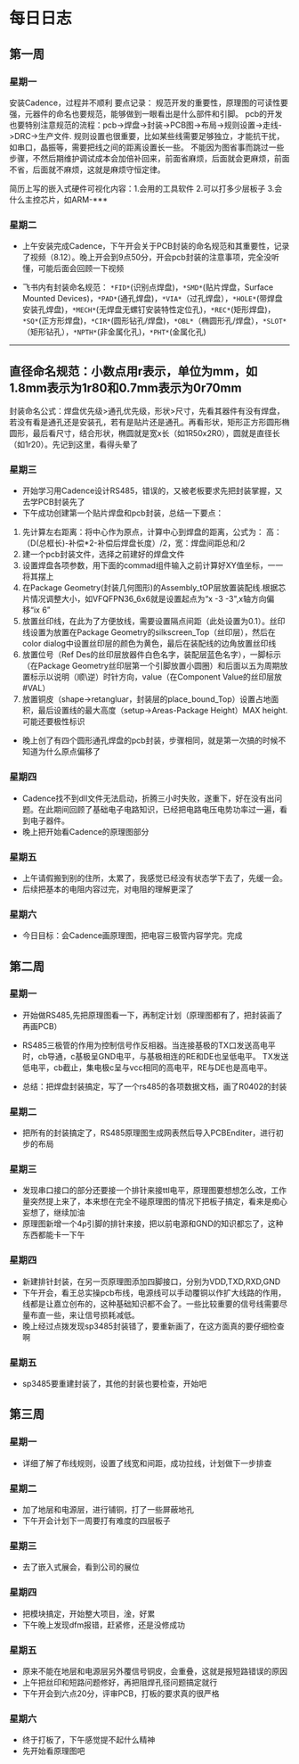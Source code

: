 # 每日日志
## 第一周
### 星期一
安装Cadence，过程并不顺利
 要点记录：
规范开发的重要性，原理图的可读性要强，元器件的命名也要规范，能够做到一眼看出是什么部件和引脚。
pcb的开发也要特别注意规范的流程：pcb->焊盘->封装->PCB图->布局->规则设置->走线->DRC->生产文件.
规则设置也很重要，比如某些线需要足够独立，才能抗干扰，如串口，晶振等，需要把线之间的距离设置长一些。
不能因为图省事而跳过一些步骤，不然后期维护调试成本会加倍补回来，前面省麻烦，后面就会更麻烦，前面不省，后面就不麻烦，这就是麻烦守恒定律。

简历上写的嵌入式硬件可视化内容：1.会用的工具软件 2.可以打多少层板子 3.会什么主控芯片，如ARM-***
### 星期二
* 上午安装完成Cadence，下午开会关于PCB封装的命名规范和其重要性，记录了视频（8.12）。晚上开会到9点50分，开会pcb封装的注意事项，完全没听懂，可能后面会回顾一下视频
- 飞书内有封装命名规范：
`*FID*`(识别点焊盘)，`*SMD*`(贴片焊盘，Surface Mounted Devices)，`*PAD*`(通孔焊盘)，`*VIA*`（过孔焊盘），`*HOLE*`(带焊盘安装孔焊盘)，`*MECH*`(无焊盘无螺钉安装特性定位孔)，`*REC*`(矩形焊盘)，`*SQ*`(正方形焊盘)，`*CIR*`(圆形钻孔/焊盘)，`*OBL*`（椭圆形孔/焊盘），`*SLOT*`（矩形钻孔），`*NPTH*`(非金属化孔)，`*PHT*`(金属化孔)
------------------------------------------------------------------------------------------------------------------
直径命名规范：小数点用r表示，单位为mm，如1.8mm表示为1r80和0.7mm表示为0r70mm
------------------------------------------------------------------------------------------------------------------
封装命名公式：焊盘优先级>通孔优先级，形状>尺寸，先看其器件有没有焊盘，若没有看是通孔还是安装孔，若有是贴片还是通孔。再看形状，矩形正方形圆形椭圆形，最后看尺寸，结合形状，椭圆就是宽x长（如1R50x2R0），圆就是直径长（如1r20）。先记到这里，看得头晕了
### 星期三
* 开始学习用Cadence设计RS485，错误的，又被老板要求先把封装掌握，又去学PCB封装先了
* 下午成功创建第一个贴片焊盘和pcb封装，总结一下要点：
1. 先计算左右距离：将中心作为原点，计算中心到焊盘的距离，公式为：
高：（D(总框长)-补偿*2-补偿后焊盘长度）/2，宽：焊盘间距总和/2
2. 建一个pcb封装文件，选择之前建好的焊盘文件
3. 设置焊盘各项参数，用下面的commad组件输入之前计算好XY值坐标，一一将其摆上
4. 在Package Geometry(封装几何图形)的Assembly_tOP层放置装配线.根据芯片情况调整大小，如VFQFPN36_6x6就是设置起点为“x -3 -3",x轴方向偏移“ix 6”
5. 放置丝印线，在此为了方便放线，需要设置隔点间距（此处设置为0.1）。丝印线设置为放置在Package Geometry的silkscreen_Top（丝印层），然后在color dialog中设置丝印层的颜色为黄色，最后在装配线的边角放置丝印线
6. 放置位号（Ref Des的丝印层放器件白色名字，装配层蓝色名字），一脚标示（在Package Geometry丝印层第一个引脚放置小圆圈）和后面以五为周期放置标示以说明（顺\逆）时针方向，value（在Component Value的丝印层放#VAL）
7. 放置铜皮（shape->retangluar，封装层的place_bound_Top）设置占地面积，最后设置线的最大高度（setup->Areas-Package Height）MAX height.可能还要极性标识
* 晚上创了有四个圆形通孔焊盘的pcb封装，步骤相同，就是第一次搞的时候不知道为什么原点偏移了
### 星期四
* Cadence找不到dll文件无法启动，折腾三小时失败，遂重下，好在没有出问题。在此期间回顾了基础电子电路知识，已经把电路电压电势功率过一遍，看到电子器件。
* 晚上把开始看Cadence的原理图部分
### 星期五
* 上午请假搬到别的住所，太累了，我感觉已经没有状态学下去了，先缓一会。
* 后续把基本的电阻内容过完，对电阻的理解更深了
### 星期六
* 今日目标：会Cadence画原理图，把电容三极管内容学完。完成
## 第二周
### 星期一
* 开始做RS485,先把原理图看一下，再制定计划（原理图都有了，把封装画了再画PCB）
- RS485三极管的作用为控制信号作反相器。当连接基极的TX口发送高电平时，cb导通，c基极呈GND电平，与基极相连的RE和DE也呈低电平。
TX发送低电平，cb截止，集电极c呈与vcc相同的高电平，RE与DE也是高电平。
* 总结：把焊盘封装搞定，写了一个rs485的各项数据文档，画了R0402的封装
### 星期二
- 把所有的封装搞定了，RS485原理图生成网表然后导入PCBEnditer，进行初步的布局
### 星期三
- 发现串口接口的部分还要接一个排针来接ttl电平，原理图要想想怎么改，工作量突然提上来了，本来想在完全不碰原理图的情况下把板子搞定，看来是痴心妄想了，继续加油
- 原理图新增一个4p引脚的排针来接，把以前电源和GND的知识都忘了，这种东西都能卡一下午
### 星期四
- 新建排针封装，在另一页原理图添加四脚接口，分别为VDD,TXD,RXD,GND
- 下午开会，看王总实操pcb布线，电源线可以手动覆铜以作扩大线路的作用，线都是让嘉立创布的，这种基础知识都不会了。一些比较重要的信号线需要尽量布直一些，来让信号损耗减低。
- 晚上经过点拨发现sp3485封装错了，要重新画了，在这方面真的要仔细检查啊
### 星期五
 - sp3485要重建封装了，其他的封装也要检查，开始吧
## 第三周
### 星期一
* 详细了解了布线规则，设置了线宽和间距，成功拉线，计划做下一步排查
### 星期二
* 加了地层和电源层，进行铺铜，打了一些屏蔽地孔
* 下午开会计划下一周要打有难度的四层板子
### 星期三
* 去了嵌入式展会，看到公司的展位
### 星期四
* 把模块搞定，开始整大项目，淦，好累
* 下午晚上发现dfm报错，赶紧修，还是没修成功
### 星期五
* 原来不能在地层和电源层另外覆信号铜皮，会重叠，这就是报短路错误的原因
* 上午把丝印和短路问题修好，再把阻焊孔径问题搞定就行
* 下午开会到六点20分，评审PCB，打板的要求真的很严格
### 星期六
* 终于打板了，下午感觉提不起什么精神
* 先开始看原理图吧